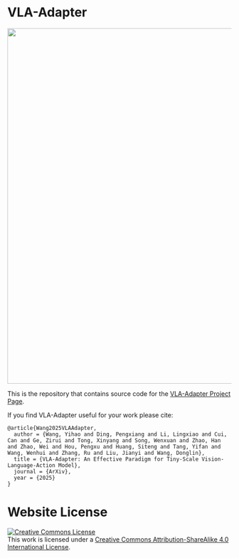 # VLA-Adapter

<p align="center">
    <img src="https://huggingface.co/datasets/VLA-Adapter/Figures/resolve/main/Logo.png" width="800"/>
<p>

This is the repository that contains source code for the [VLA-Adapter Project Page](https://vla-adapter.github.io/).

If you find VLA-Adapter useful for your work please cite:
```
@article{Wang2025VLAAdapter,
  author = {Wang, Yihao and Ding, Pengxiang and Li, Lingxiao and Cui, Can and Ge, Zirui and Tong, Xinyang and Song, Wenxuan and Zhao, Han and Zhao, Wei and Hou, Pengxu and Huang, Siteng and Tang, Yifan and Wang, Wenhui and Zhang, Ru and Liu, Jianyi and Wang, Donglin},
  title = {VLA-Adapter: An Effective Paradigm for Tiny-Scale Vision-Language-Action Model},
  journal = {ArXiv},
  year = {2025}
}

```

# Website License
<a rel="license" href="http://creativecommons.org/licenses/by-sa/4.0/"><img alt="Creative Commons License" style="border-width:0" src="https://i.creativecommons.org/l/by-sa/4.0/88x31.png" /></a><br />This work is licensed under a <a rel="license" href="http://creativecommons.org/licenses/by-sa/4.0/">Creative Commons Attribution-ShareAlike 4.0 International License</a>.
